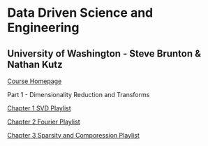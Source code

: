 # Data Driven Science and Engineering
## University of Washington - Steve Brunton & Nathan Kutz

[Course Homepage](https://databookuw.com/)  

Part 1 - Dimensionality Reduction and Transforms

[Chapter 1 SVD Playlist](https://www.youtube.com/watch?v=gXbThCXjZFM&list=PLMrJAkhIeNNSVjnsviglFoY2nXildDCcv&index=1)  

[Chapter 2 Fourier Playlist](https://www.youtube.com/watch?v=jNC0jxb0OxE&list=PLMrJAkhIeNNT_Xh3Oy0Y4LTj0Oxo8GqsC&index=1&t=34s)  

[Chapter 3 Sparsity and Comporession Playlist](https://www.youtube.com/watch?v=jNC0jxb0OxE&list=PLMrJAkhIeNNT_Xh3Oy0Y4LTj0Oxo8GqsC&index=1&t=34s)  








